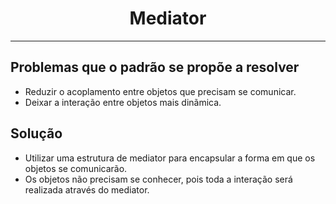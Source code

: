 <center><h1>Mediator</h1></center>

***

## Problemas que o padrão se propõe a resolver

* Reduzir o acoplamento entre objetos que precisam se comunicar.
* Deixar a interação entre objetos mais dinãmica.

## Solução

* Utilizar uma estrutura de mediator para encapsular a forma em que os objetos se comunicarão.
* Os objetos não precisam se conhecer, pois toda a interação será realizada através do mediator.  